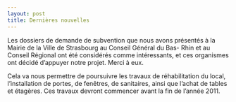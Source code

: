 ```yaml
---
layout: post
title: Dernières nouvelles
---
```


Les dossiers de demande de subvention que nous avons présentés à la Mairie de la Ville de Strasbourg au Conseil Général du Bas- Rhin et au Conseil Régional  ont été considérés comme intéressants, et ces  organismes ont décidé d’appuyer  notre projet. Merci à eux.

Cela va nous permettre de poursuivre les travaux de réhabilitation du local, l’installation de portes, de fenêtres, de sanitaires, ainsi que l’achat de tables et étagères. Ces travaux devront commencer avant la fin de l’année 2011.